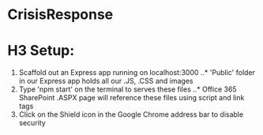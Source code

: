 # CrisisResponse

# H3 Setup: 
1. Scaffold out an Express app running on localhost:3000
..* 'Public' folder in our Express app holds all our .JS, .CSS and images
2. Type 'npm start' on the terminal to serves these files 
..* Office 365 SharePoint .ASPX page will reference these files using script and link tags
3. Click on the Shield icon in the Google Chrome address bar to disable security

